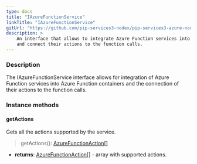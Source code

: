 ```yaml
---
type: docs
title: "IAzureFunctionService"
linkTitle: "IAzureFunctionService"
gitUrl: "https://github.com/pip-services3-nodex/pip-services3-azure-nodex"
description: >
    An interface that allows to integrate Azure Function services into Azure Function containers
    and connect their actions to the function calls.
---
```


### Description

The IAzureFunctionService interface allows for integration of Azure Function services into Azure Function containers and the connection of their actions to the function calls.

### Instance methods

#### getActions
Gets all the actions supported by the service.  

> getActions(): [AzureFunctionAction[]](../azure_function_action)

- **returns**: [AzureFunctionAction[]](../azure_function_action) - array with supported actions.
